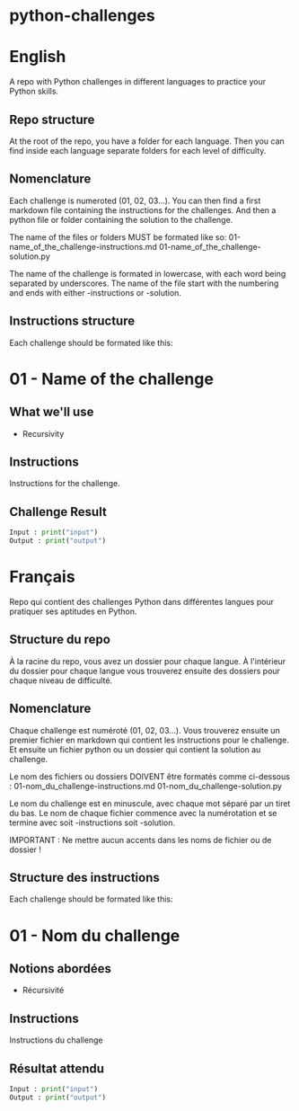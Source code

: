 # python-challenges #

# English #
A repo with Python challenges in different languages to practice your Python skills.

## Repo structure ##
At the root of the repo, you have a folder for each language.
Then you can find inside each language separate folders for each level of difficulty.

## Nomenclature ##
Each challenge is numeroted (01, 02, 03...).
You can then find a first markdown file containing the instructions for the challenges.
And then a python file or folder containing the solution to the challenge.

The name of the files or folders MUST be formated like so:
01-name_of_the_challenge-instructions.md
01-name_of_the_challenge-solution.py

The name of the challenge is formated in lowercase, with each word being separated by underscores.
The name of the file start with the numbering and ends with either -instructions or -solution.

## Instructions structure ##
Each challenge should be formated like this:
# 01 - Name of the challenge #

## What we'll use ##
- Recursivity

## Instructions ##
Instructions for the challenge.

## Challenge Result ##

```python
Input : print("input")
Output : print("output")
```


# Français #
Repo qui contient des challenges Python dans différentes langues pour pratiquer ses aptitudes en Python.

## Structure du repo ##
À la racine du repo, vous avez un dossier pour chaque langue.
À l'intérieur du dossier pour chaque langue vous trouverez ensuite des dossiers pour chaque niveau de difficulté.

## Nomenclature ##
Chaque challenge est numéroté (01, 02, 03...).
Vous trouverez ensuite un premier fichier en markdown qui contient les instructions pour le challenge.
Et ensuite un fichier python ou un dossier qui contient la solution au challenge.

Le nom des fichiers ou dossiers DOIVENT être formatés comme ci-dessous :
01-nom_du_challenge-instructions.md
01-nom_du_challenge-solution.py

Le nom du challenge est en minuscule, avec chaque mot séparé par un tiret du bas.
Le nom de chaque fichier commence avec la numérotation et se termine avec soit -instructions soit -solution.

IMPORTANT : Ne mettre aucun accents dans les noms de fichier ou de dossier !

## Structure des instructions ##
Each challenge should be formated like this:
# 01 - Nom du challenge #

## Notions abordées ##
- Récursivité

## Instructions ##
Instructions du challenge

## Résultat attendu ##

```python
Input : print("input")
Output : print("output")
```